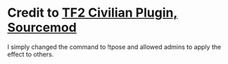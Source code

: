 # Credit to [TF2 Civilian Plugin, Sourcemod](https://forums.alliedmods.net/showthread.php?p=2764469)  
I simply changed the command to !tpose and allowed admins to apply the effect to others.